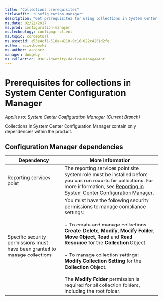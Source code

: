 ```yaml
---
title: "Collections prerequisites"
titleSuffix: "Configuration Manager"
description: "Get prerequisites for using collections in System Center Configuration Manager."
ms.date: 02/22/2017
ms.prod: configuration-manager
ms.technology: configmgr-client
ms.topic: conceptual
ms.assetid: a53e4cf1-518a-4210-9c16-022c4261d2fe
author: aczechowski
ms.author: aaroncz
manager: dougeby
ms.collection: M365-identity-device-management
---
```

# Prerequisites for collections in System Center Configuration Manager

*Applies to: System Center Configuration Manager (Current Branch)*

Collections in System Center Configuration Manager contain only dependencies within the product.  

## Configuration Manager dependencies  

|Dependency|More information|  
|----------------|----------------------|  
|Reporting services point|The reporting services point site system role must be installed before you can run reports for collections. For more information, see [Reporting in System Center Configuration Manager](../../../../core/servers/manage/reporting.md).|  
|Specific security permissions must have been granted to manage collections|You must have the following security permissions to manage compliance settings:<br /><br /> - To create and manage collections: **Create**, **Delete**, **Modify**, **Modify Folder**, **Move Object**, **Read** and **Read Resource** for the **Collection** Object.<br /><br /> - To manage collection settings: **Modify Collection Setting** for the **Collection** Object.<br /><br /> The **Modify Folder** permission is required for all collection folders, including the root folder.|  

